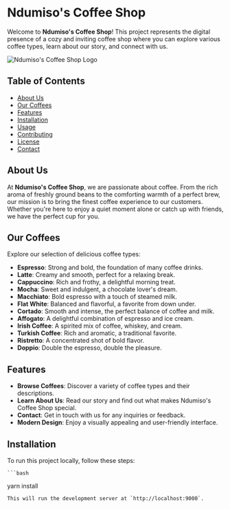# Ndumiso's Coffee Shop

Welcome to **Ndumiso's Coffee Shop**! This project represents the digital presence of a cozy and inviting coffee shop where you can explore various coffee types, learn about our story, and connect with us.

![Ndumiso's Coffee Shop Logo](path_to_your_logo.png)

## Table of Contents

- [About Us](#about-us)
- [Our Coffees](#our-coffees)
- [Features](#features)
- [Installation](#installation)
- [Usage](#usage)
- [Contributing](#contributing)
- [License](#license)
- [Contact](#contact)

## About Us

At **Ndumiso's Coffee Shop**, we are passionate about coffee. From the rich aroma of freshly ground beans to the comforting warmth of a perfect brew, our mission is to bring the finest coffee experience to our customers. Whether you're here to enjoy a quiet moment alone or catch up with friends, we have the perfect cup for you.

## Our Coffees

Explore our selection of delicious coffee types:

- **Espresso**: Strong and bold, the foundation of many coffee drinks.
- **Latte**: Creamy and smooth, perfect for a relaxing break.
- **Cappuccino**: Rich and frothy, a delightful morning treat.
- **Mocha**: Sweet and indulgent, a chocolate lover's dream.
- **Macchiato**: Bold espresso with a touch of steamed milk.
- **Flat White**: Balanced and flavorful, a favorite from down under.
- **Cortado**: Smooth and intense, the perfect balance of coffee and milk.
- **Affogato**: A delightful combination of espresso and ice cream.
- **Irish Coffee**: A spirited mix of coffee, whiskey, and cream.
- **Turkish Coffee**: Rich and aromatic, a traditional favorite.
- **Ristretto**: A concentrated shot of bold flavor.
- **Doppio**: Double the espresso, double the pleasure.

## Features

- **Browse Coffees**: Discover a variety of coffee types and their descriptions.
- **Learn About Us**: Read our story and find out what makes Ndumiso's Coffee Shop special.
- **Contact**: Get in touch with us for any inquiries or feedback.
- **Modern Design**: Enjoy a visually appealing and user-friendly interface.

## Installation

To run this project locally, follow these steps:

    ```bash
   yarn install
   ```
   This will run the development server at `http://localhost:9000`.

